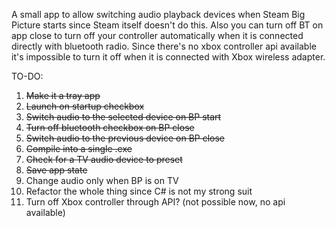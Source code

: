 A small app to allow switching audio playback devices when Steam Big Picture starts since Steam itself doesn't do this. Also you can turn off BT on app close to turn off your controller automatically when it is connected directly with bluetooth radio. 
Since there's no xbox controller api available it's impossible to turn it off when it is connected with Xbox wireless adapter.

TO-DO:
1. ~~Make it a tray app~~
2. ~~Launch on startup checkbox~~
3. ~~Switch audio to the selected device on BP start~~
4. ~~Turn off bluetooth checkbox on BP close~~
5. ~~Switch audio to the previous device on BP close~~
6. ~~Compile into a single .exe~~
7. ~~Check for a TV audio device to preset~~
8. ~~Save app state~~
9. Change audio only when BP is on TV
10. Refactor the whole thing since C# is not my strong suit
11. Turn off Xbox controller through API? (not possible now, no api available)
